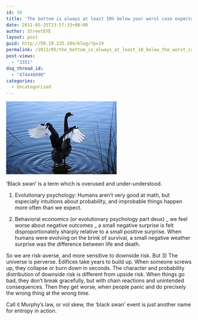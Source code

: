 ```yaml
---
id: 19
title: 'The bottom is always at least 10% below your worst case expectation'
date: 2011-05-25T23:57:33+00:00
author: StreetEYE
layout: post
guid: http://50.19.225.184/blog/?p=19
permalink: /2011/05/the_bottom_is_always_at_least_10_below_the_worst_case_expectation/
post-views:
  - "3351"
dsq_thread_id:
  - "474448090"
categories:
  - Uncategorized
---
```

  <a href="http://commons.wikipedia.org/wiki/File:Black_Swan_Flapping.jpg"><img src="/assets/2020/300px-Black_Swan_Flapping.jpg" alt="Black Swan, Lake Monger, 2010." width="300" height="198" /></a>
  

‘Black swan’ is a term which is overused and under-understood.

1) Evolutionary psychology: Humans aren’t very good at math, but especially intuitions about probability, and improbable things happen more often than we expect.

2) Behavioral economics (or evolutionary psychology part deux) _ we feel worse about negative outcomes _ a small negative surprise is felt disproportionately sharply relative to a small positive surprise. When humans were evolving on the brink of survival, a small negative weather surprise was the difference between life and death.

So we are risk-averse, and more sensitive to downside risk. But 3) The universe is perverse. Edifices take years to build up. When someone screws up, they collapse or burn down in seconds. The character and probability distribution of downside risk is different from upside risk. When things go bad, they don’t break gracefully, but with chain reactions and unintended consequences. Then they get worse, when people panic and do precisely the wrong thing at the wrong time.

Call it Murphy’s law, or vol skew, the ‘black swan’ event is just another name for entropy in action.
